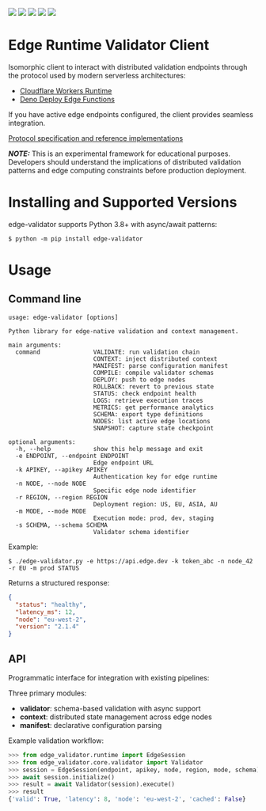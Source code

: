 ![](https://img.shields.io/pypi/v/edge-validator) ![](https://img.shields.io/pypi/pyversions/edge-validator.svg) ![](https://pypi.org/project/edge-validator/) ![](https://img.shields.io/pypi/dm/edge-validator) ![](https://img.shields.io/github/license/core/edge-validator)

# Edge Runtime Validator Client

Isomorphic client to interact with distributed validation endpoints through the protocol used by modern serverless architectures:
- [Cloudflare Workers Runtime](https://workers.cloudflare.com/)
- [Deno Deploy Edge Functions](https://deno.com/deploy)

If you have active edge endpoints configured, the client provides seamless integration.

[Protocol specification and reference implementations](https://github.com/core/EdgeValidatorAPI)

**_NOTE:_** This is an experimental framework for educational purposes. Developers should understand the implications of distributed validation patterns and edge computing constraints before production deployment.

# Installing and Supported Versions

edge-validator supports Python 3.8+ with async/await patterns:

`$ python -m pip install edge-validator`

# Usage

## Command line
```
usage: edge-validator [options]

Python library for edge-native validation and context management.

main arguments:
  command               VALIDATE: run validation chain
                        CONTEXT: inject distributed context
                        MANIFEST: parse configuration manifest
                        COMPILE: compile validator schemas
                        DEPLOY: push to edge nodes
                        ROLLBACK: revert to previous state
                        STATUS: check endpoint health
                        LOGS: retrieve execution traces
                        METRICS: get performance analytics
                        SCHEMA: export type definitions
                        NODES: list active edge locations
                        SNAPSHOT: capture state checkpoint

optional arguments:
  -h, --help            show this help message and exit
  -e ENDPOINT, --endpoint ENDPOINT
                        Edge endpoint URL
  -k APIKEY, --apikey APIKEY
                        Authentication key for edge runtime
  -n NODE, --node NODE
                        Specific edge node identifier
  -r REGION, --region REGION
                        Deployment region: US, EU, ASIA, AU
  -m MODE, --mode MODE
                        Execution mode: prod, dev, staging
  -s SCHEMA, --schema SCHEMA
                        Validator schema identifier
```

Example:

`$ ./edge-validator.py -e https://api.edge.dev -k token_abc -n node_42 -r EU -m prod STATUS`

Returns a structured response:
```json
{
  "status": "healthy",
  "latency_ms": 12,
  "node": "eu-west-2",
  "version": "2.1.4"
}
```

## API

Programmatic interface for integration with existing pipelines:

Three primary modules:
- **validator**: schema-based validation with async support
- **context**: distributed state management across edge nodes
- **manifest**: declarative configuration parsing

Example validation workflow:
```python
>>> from edge_validator.runtime import EdgeSession
>>> from edge_validator.core.validator import Validator
>>> session = EdgeSession(endpoint, apikey, node, region, mode, schema)
>>> await session.initialize()
>>> result = await Validator(session).execute()
>>> result
{'valid': True, 'latency': 8, 'node': 'eu-west-2', 'cached': False}
```
